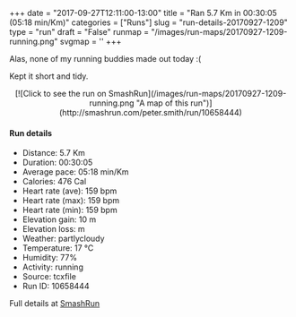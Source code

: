 +++
date = "2017-09-27T12:11:00-13:00"
title = "Ran 5.7 Km in 00:30:05 (05:18 min/Km)"
categories = ["Runs"]
slug = "run-details-20170927-1209"
type = "run"
draft = "False"
runmap = "/images/run-maps/20170927-1209-running.png"
svgmap = '<polyline points="0 57, 0 59, 0 59, 1 63, 2 64, 2 64, 9 58, 14 53, 16 51, 16 51, 17 49, 18 49, 19 48, 20 47, 25 45, 27 43, 31 41, 32 42, 33 41, 36 42, 38 43, 41 44, 42 45, 43 45, 44 45, 48 41, 49 39, 50 37, 51 36, 58 36, 76 37, 78 37, 81 38, 85 40, 97 51, 100 53, 98 52, 97 51, 86 41, 83 39, 80 38, 76 37, 70 37, 58 36, 49 36, 48 39, 46 41, 46 42, 43 44, 41 44, 38 42, 34 40, 31 41, 28 42, 24 44, 22 45, 18 47, 16 50, 12 53">'
+++

Alas, none of my running buddies made out today :(

Kept it short and tidy. 

<!--more-->

<center>
[![Click to see the run on SmashRun](/images/run-maps/20170927-1209-running.png "A map of this run")](http://smashrun.com/peter.smith/run/10658444)
</center>

#### Run details

* Distance: 5.7 Km
* Duration: 00:30:05
* Average pace: 05:18 min/Km
* Calories: 476 Cal
* Heart rate (ave): 159 bpm
* Heart rate (max): 159 bpm
* Heart rate (min): 159 bpm
* Elevation gain: 10 m
* Elevation loss:  m
* Weather: partlycloudy
* Temperature: 17 &deg;C
* Humidity: 77%
* Activity: running
* Source: tcxfile
* Run ID: 10658444

Full details at [SmashRun](http://smashrun.com/peter.smith/run/10658444)